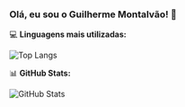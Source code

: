 ### Olá, eu sou o Guilherme Montalvão! 👋

💻 **Linguagens mais utilizadas:**

![Top Langs](https://github-readme-stats.vercel.app/api/top-langs/?username=Guilh-montalvao&layout=compact&theme=dark)

📊 **GitHub Stats:**

![GitHub Stats](https://github-readme-stats.vercel.app/api?username=Guilh-montalvao&show_icons=true&theme=dark&rank_icon=github)
